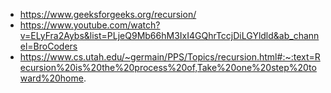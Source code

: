 - https://www.geeksforgeeks.org/recursion/
- https://www.youtube.com/watch?v=ELyFra2Aybs&list=PLjeQ9Mb66hM3IxI4GQhrTccjDiLGYldld&ab_channel=BroCoders
- https://www.cs.utah.edu/~germain/PPS/Topics/recursion.html#:~:text=Recursion%20is%20the%20process%20of,Take%20one%20step%20toward%20home.
